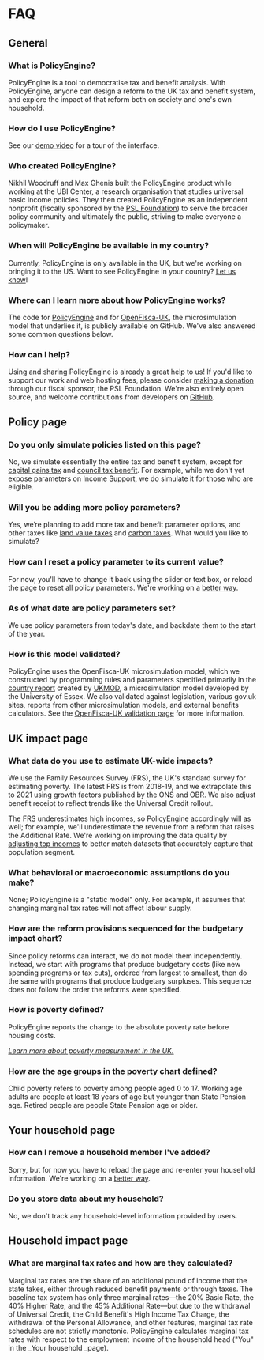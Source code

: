 # FAQ

## General


### What is PolicyEngine?

PolicyEngine is a tool to democratise tax and benefit analysis. With PolicyEngine, anyone can design a reform to the UK tax and benefit system, and explore the impact of that reform both on society and one's own household.

### How do I use PolicyEngine?

See our [demo video](https://youtu.be/P7ELqxEHRhE) for a tour of the interface.


### Who created PolicyEngine?

Nikhil Woodruff and Max Ghenis built the PolicyEngine product while working at the UBI Center, a research organisation that studies universal basic income policies. They then created PolicyEngine as an independent nonprofit (fiscally sponsored by the [PSL Foundation](https://opencollective.com/psl)) to serve the broader policy community and ultimately the public, striving to make everyone a policymaker.


### When will PolicyEngine be available in my country?

Currently, PolicyEngine is only available in the UK, but we're working on bringing it to the US. Want to see PolicyEngine in your country? [Let us know](https://zej8fnylwn9.typeform.com/to/XFFu15Xq)!


### Where can I learn more about how PolicyEngine works?

The code for [PolicyEngine](http://github.com/PolicyEngine/policyengine-uk) and for [OpenFisca-UK](https://github.com/PolicyEngine/openfisca-uk), the microsimulation model that underlies it, is publicly available on GitHub. We've also answered some common questions below.


### How can I help?

Using and sharing PolicyEngine is already a great help to us! If you'd like to support our work and web hosting fees, please consider [making a donation](https://opencollective.com/psl) through our fiscal sponsor, the PSL Foundation. We're also entirely open source, and welcome contributions from developers on [GitHub](http://github.com/PolicyEngine/policyengine-uk).


## Policy page


### Do you only simulate policies listed on this page?

No, we simulate essentially the entire tax and benefit system, except for [capital gains tax](https://github.com/PolicyEngine/openfisca-uk/issues/40) and [council tax benefit](https://github.com/PolicyEngine/openfisca-uk/issues/150). For example, while we don't yet expose parameters on Income Support, we do simulate it for those who are eligible.


### Will you be adding more policy parameters?

Yes, we’re planning to add more tax and benefit parameter options, and other taxes like [land value taxes](https://github.com/PolicyEngine/policyengine-uk/issues/105) and [carbon taxes](https://github.com/PolicyEngine/policyengine-uk/issues/104). What would you like to simulate? 


### How can I reset a policy parameter to its current value?

For now, you'll have to change it back using the slider or text box, or reload the page to reset all policy parameters. We're working on a [better way](https://github.com/PolicyEngine/policyengine-uk/issues/23).


### As of what date are policy parameters set?

We use policy parameters from today's date, and backdate them to the start of the year.

### How is this model validated?

PolicyEngine uses the OpenFisca-UK microsimulation model, which we constructed by programming rules and parameters specified primarily in the [country report](https://www.iser.essex.ac.uk/research/publications/working-papers/cempa/cempa7-20.pdf) created by [UKMOD](https://www.iser.essex.ac.uk/research/projects/ukmod), a microsimulation model developed by the University of Essex. We also validated against legislation, various gov.uk sites, reports from other microsimulation models, and external benefits calculators. See the [OpenFisca-UK validation page](https://PolicyEngine.github.io/openfisca-uk/validation.html) for more information.


## UK impact page


### What data do you use to estimate UK-wide impacts?

We use the Family Resources Survey (FRS), the UK's standard survey for estimating poverty. The latest FRS is from 2018-19, and we extrapolate this to 2021 using growth factors published by the ONS and OBR. We also adjust benefit receipt to reflect trends like the Universal Credit rollout.

The FRS underestimates high incomes, so PolicyEngine accordingly will as well; for example, we'll underestimate the revenue from a reform that raises the Additional Rate. We're working on improving the data quality by [adjusting top incomes](https://github.com/PolicyEngine/openfisca-uk/issues/103) to better match datasets that accurately capture that population segment.


### What behavioral or macroeconomic assumptions do you make?

None; PolicyEngine is a "static model" only. For example, it assumes that changing marginal tax rates will not affect labour supply.


### How are the reform provisions sequenced for the budgetary impact chart?

Since policy reforms can interact, we do not model them independently. Instead, we start with programs that produce budgetary costs (like new spending programs or tax cuts), ordered from largest to smallest, then do the same with programs that produce budgetary surpluses. This sequence does not follow the order the reforms were specified.


### How is poverty defined?

PolicyEngine reports the change to the absolute poverty rate before housing costs.

_[Learn more about poverty measurement in the UK.](https://osr.statisticsauthority.gov.uk/the-trouble-with-measuring-poverty/)_


### How are the age groups in the poverty chart defined?

Child poverty refers to poverty among people aged 0 to 17. Working age adults are people at least 18 years of age but younger than State Pension age. Retired people are people State Pension age or older.


## Your household page


### How can I remove a household member I've added?

Sorry, but for now you have to reload the page and re-enter your household information. We're working on a [better way](https://github.com/PolicyEngine/policyengine-uk/issues/101).


### Do you store data about my household?

No, we don't track any household-level information provided by users.


## Household impact page


### What are marginal tax rates and how are they calculated?

Marginal tax rates are the share of an additional pound of income that the state takes, either through reduced benefit payments or through taxes. The baseline tax system has only three marginal rates—the 20% Basic Rate, the 40% Higher Rate, and the 45% Additional Rate—but due to the withdrawal of Universal Credit, the Child Benefit's High Income Tax Charge, the withdrawal of the Personal Allowance, and other features, marginal tax rate schedules are not strictly monotonic. PolicyEngine calculates marginal tax rates with respect to the employment income of the household head ("You" in the _Your household _page).

